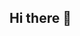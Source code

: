 ## Hi there 👋

<!--
**HAMLET-2012/HAMLET-2012** is a ✨ _special_ ✨ repository because its `README.md` (this file) appears on your GitHub profile.

Here are some ideas to get you started:

- 🔭 I’m currently working on  SCHOOL
- 🌱 I’m currently learning I CURRENTLY LEARNING MATH
- 👯 I’m looking to collaborate on KAUST
- 🤔 I’m looking for help with NAREK 
- 💬 Ask me about ANYTHING
- 📫 How to reach me: SOCIAL MEDIA
- 😄 Pronouns: HE/HIM
- ⚡ Fun fact: over on the right-hand-side of these renderings, you'll see a bunch of weird contour lines at perfect horizontal and vertical angles. 
-->
